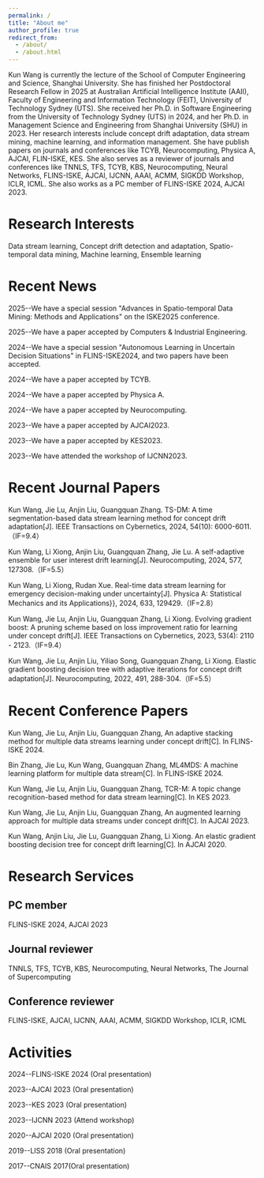 ```yaml
---
permalink: /
title: "About me"
author_profile: true
redirect_from: 
  - /about/
  - /about.html
---
```


Kun Wang is currently the lecture of the School of Computer Engineering and Science, Shanghai University. She has finished her Postdoctoral Research Fellow in 2025 at Australian Artificial Intelligence Institute (AAII), Faculty of Engineering and Information Technology (FEIT), University of Technology Sydney (UTS). She received her Ph.D. in Software Engineering from the University of Technology Sydney (UTS) in 2024, and her Ph.D. in Management Science and Engineering from Shanghai University (SHU) in 2023. Her research interests include concept drift adaptation, data stream mining, machine learning, and information management. She have publish papers on journals and conferences like TCYB, Neurocomputing, Physica A, AJCAI, FLIN-ISKE, KES. She also serves as a reviewer of journals and conferences like TNNLS, TFS, TCYB, KBS, Neurocomputing, Neural Networks, FLINS-ISKE, AJCAI, IJCNN, AAAI, ACMM, SIGKDD Workshop, ICLR, ICML. She also works as a PC member of FLINS-ISKE 2024, AJCAI 2023.


Research Interests
======
Data stream learning, Concept drift detection and adaptation, Spatio-temporal data mining, Machine learning, Ensemble learning


Recent News
======

2025--We have a special session "Advances in Spatio-temporal Data Mining: Methods and Applications" on the ISKE2025 conference.

2025--We have a paper accepted by Computers & Industrial Engineering.

2024--We have a special session "Autonomous Learning in Uncertain Decision Situations" in FLINS-ISKE2024, and two papers have been accepted.

2024--We have a paper accepted by TCYB.

2024--We have a paper accepted by Physica A.

2024--We have a paper accepted by Neurocomputing.

2023--We have a paper accepted by AJCAI2023.

2023--We have a paper accepted by KES2023.

2023--We have attended the workshop of IJCNN2023.


Recent Journal Papers
======
Kun Wang, Jie Lu, Anjin Liu, Guangquan Zhang. TS-DM: A time segmentation-based data stream learning method for concept drift adaptation[J]. IEEE Transactions on Cybernetics, 2024, 54(10): 6000-6011.（IF=9.4）

Kun Wang, Li Xiong, Anjin Liu, Guangquan Zhang, Jie Lu. A self-adaptive ensemble for user interest drift learning[J]. Neurocomputing, 2024, 577, 127308.（IF=5.5）

Kun Wang, Li Xiong, Rudan Xue. Real-time data stream learning for emergency decision-making under uncertainty[J]. Physica A: Statistical Mechanics and its Applications}}, 2024, 633, 129429.（IF=2.8） 

Kun Wang, Jie Lu, Anjin Liu, Guangquan Zhang, Li Xiong. Evolving gradient boost: A pruning scheme based on loss improvement ratio for learning under concept drift[J]. IEEE Transactions on Cybernetics, 2023, 53(4): 2110 - 2123.（IF=9.4）

Kun Wang, Jie Lu, Anjin Liu, Yiliao Song, Guangquan Zhang, Li Xiong. Elastic gradient boosting decision tree with adaptive iterations for concept drift adaptation[J]. Neurocomputing, 2022, 491, 288-304.（IF=5.5）


Recent Conference Papers
======
Kun Wang, Jie Lu, Anjin Liu, Guangquan Zhang, An adaptive stacking method for multiple data streams learning under concept drift[C]. In FLINS-ISKE 2024. 

Bin Zhang, Jie Lu, Kun Wang, Guangquan Zhang, ML4MDS: A machine learning platform for multiple data stream[C]. In FLINS-ISKE 2024. 

Kun Wang, Jie Lu, Anjin Liu, Guangquan Zhang, TCR-M: A topic change recognition-based method for data stream learning[C]. In KES 2023. 

Kun Wang, Jie Lu, Anjin Liu, Guangquan Zhang, An augmented learning approach for multiple data streams under concept drift[C]. In AJCAI 2023.

Kun Wang, Anjin Liu, Jie Lu, Guangquan Zhang, Li Xiong. An elastic gradient boosting decision tree for concept drift learning[C]. In AJCAI 2020. 


Research Services
======
PC member
------
FLINS-ISKE 2024, AJCAI 2023

Journal reviewer
------
TNNLS, TFS, TCYB, KBS, Neurocomputing, Neural Networks, The Journal of Supercomputing

Conference reviewer
------
FLINS-ISKE, AJCAI, IJCNN, AAAI, ACMM, SIGKDD Workshop, ICLR, ICML



Activities
======
2024--FLINS-ISKE 2024 (Oral presentation)

2023--AJCAI 2023 (Oral presentation)

2023--KES 2023 (Oral presentation)

2023--IJCNN 2023 (Attend workshop)

2020--AJCAI 2020 (Oral presentation)

2019--LISS 2018 (Oral presentation)

2017--CNAIS 2017(Oral presentation)

